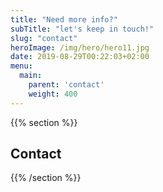 ```yaml
---
title: "Need more info?"
subTitle: "let's keep in touch!"
slug: "contact"
heroImage: /img/hero/hero11.jpg
date: 2019-08-29T00:22:03+02:00
menu:
  main:
    parent: 'contact'
    weight: 400
---
```


{{% section %}}
## Contact
{{% /section %}}